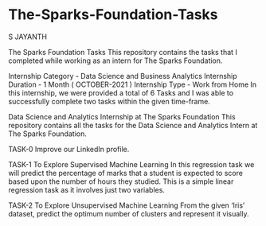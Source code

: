 # The-Sparks-Foundation-Tasks
S JAYANTH

The Sparks Foundation Tasks
This repository contains the tasks that I completed while working as an intern for The Sparks Foundation.

Internship Category - Data Science and Business Analytics
Internship Duration - 1 Month ( OCTOBER-2021 )
Internship Type - Work from Home
In this internship, we were provided a total of 6 Tasks and I was able to successfully complete two tasks within the given time-frame.

Data Science and Analytics Internship at The Sparks Foundation
This repository contains all the tasks for the Data Science and Analytics Intern at The Sparks Foundation.

TASK-0
Improve our LinkedIn profile.

TASK-1
To Explore Supervised Machine Learning
In this regression task we will predict the percentage of marks that a student is expected to score based upon the number of hours they studied. This is a simple linear regression task as it involves just two variables.

TASK-2
To Explore Unsupervised Machine Learning
From the given ‘Iris’ dataset, predict the optimum number of clusters and represent it visually.
